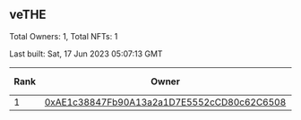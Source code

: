 ## veTHE

Total Owners: 1, Total NFTs: 1

Last built: Sat, 17 Jun 2023 05:07:13 GMT

| Rank | Owner | Voting Power | Influence | NFTs Id |
| --- | --- | --- | --- | --- |
  | 1 | [0xAE1c38847Fb90A13a2a1D7E5552cCD80c62C6508](https://debank.com/profile/0xAE1c38847Fb90A13a2a1D7E5552cCD80c62C6508?chain=bsc) | 2,297,717.331 | 4.34080% | 1 |